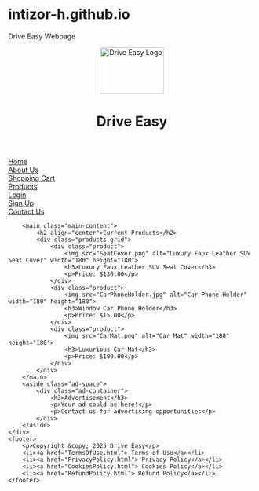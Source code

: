 # intizor-h.github.io
Drive Easy Webpage



<!DOCTYPE html>
<html lang="en">
<head>
    <meta charset="UTF-8">
    <link rel="stylesheet" href="styles.css">
</head>
<body>
    <header class="main-header">
        <div class="logo">
            <img src="DriveEasyLogo.png" alt="Drive Easy Logo" width="130" height="95">
        </div>
        <div class="title">
            <h1>Drive Easy</h1>
        </div>
    </header>
    <div class="page-layout">
        <nav class="side-nav">
            <div class="nav-item"><a href="home.html">Home</a></div>
            <div class="nav-item"><a href="about.html">About Us</a></div>
            <div class="nav-item"><a href="cart.html">Shopping Cart</a></div>
            <div class="nav-item"><a href="products.html">Products</a></div>
            <div class="nav-item"><a href="login.html">Login</a></div>
            <div class="nav-item"><a href="signup.html">Sign Up</a></div>
            <div class="nav-item"><a href="contactUs.html">Contact Us</a></div>
        </nav>
        
        <main class="main-content">
            <h2 align="center">Current Products</h2>
            <div class="products-grid">
                <div class="product">
                    <img src="SeatCover.png" alt="Luxury Faux Leather SUV Seat Cover" width="180" height="180">
                    <h3>Luxury Faux Leather SUV Seat Cover</h3>
                    <p>Price: $130.00</p>
                </div>
                <div class="product">
                    <img src="CarPhoneHolder.jpg" alt="Car Phone Holder" width="180" height="180">
                    <h3>Window Car Phone Holder</h3>
                    <p>Price: $15.00</p>
                </div>
                <div class="product">
                    <img src="CarMat.png" alt="Car Mat" width="180" height="180">
                    <h3>Luxurious Car Mat</h3>
                    <p>Price: $100.00</p>
                </div>
            </div>
        </main>
        <aside class="ad-space">
            <div class="ad-container">
                <h3>Advertisement</h3>
                <p>Your ad could be here!</p>
                <p>Contact us for advertising opportunities</p>
            </div>
        </aside>
    </div>
    <footer>
        <p>Copyright &copy; 2025 Drive Easy</p>
        <li><a href="TermsOfUse.html"> Terms of Use</a></li>
        <li><a href="PrivacyPolicy.html"> Privacy Policy</a></li>
        <li><a href="CookiesPolicy.html"> Cookies Policy</a></li>
        <li><a href="RefundPolicy.html"> Refund Policy</a></li>
    </footer>
</body>

</html>



